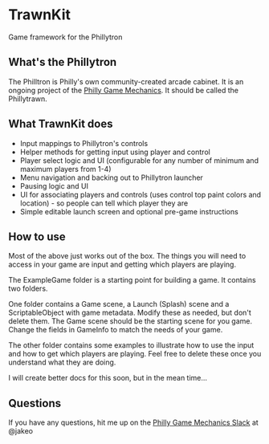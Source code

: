 # TrawnKit
Game framework for the Phillytron

## What's the Phillytron
The Philltron is Philly's own community-created arcade cabinet. 
It is an ongoing project of the [Philly Game Mechanics](https://phillygamemechanics.com). 
It should be called the Phillytrawn.

## What TrawnKit does
- Input mappings to Phillytron's controls
- Helper methods for getting input using player and control
- Player select logic and UI (configurable for any number of minimum and maximum players from 1-4)
- Menu navigation and backing out to Phillytron launcher
- Pausing logic and UI
- UI for associating players and controls (uses control top paint colors and location) - so people can tell which player they are
- Simple editable launch screen and optional pre-game instructions

## How to use
Most of the above just works out of the box. The things you will need to access in your game are input and getting which players are playing.

The ExampleGame folder is a starting point for building a game. It contains two folders.

One folder contains a Game scene, a Launch (Splash) scene and a ScriptableObject with game metadata. 
Modify these as needed, but don't delete them. The Game scene should be the starting scene for you game.
Change the fields in GameInfo to match the needs of your game.

The other folder contains some examples to illustrate how to use the input and how to get which players are playing.
Feel free to delete these once you understand what they are doing.

I will create better docs for this soon, but in the mean time...
 
## Questions
If you have any questions, hit me up on the [Philly Game Mechanics Slack](https://phillygamemechanics.com/slack/) at @jakeo


